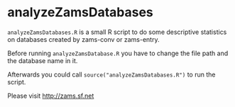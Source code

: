# analyzeZamsDatabases

`analyzeZamsDatabases.R` is a small R script to do some descriptive statistics on
databases created by zams-conv or zams-entry. 

Before running `analyzeZamsDatabase.R` you have to change the file path and the
database name in it.

Afterwards you could call `source("analyzeZamsDatabases.R")` to run the script.

Please visit http://zams.sf.net
